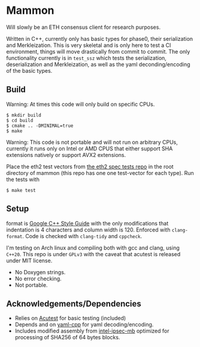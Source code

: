 # Mammon
Will slowly be an ETH consensus client for research purposes.

Written in C++, currently only has basic types for phase0, their serialization and Merkleization. This is very skeletal and is only here to test a CI environment, things will move drastically from commit to commit. The only functionality currently is in `test_ssz` which tests the serialization, deserialization and Merkleization, as well as the yaml deconding/encoding of the basic types.

## Build

Warning: At times this code will only build on specific CPUs.

```
$ mkdir build
$ cd build
$ cmake .. -DMINIMAL=true
$ make
```

Warning: This code is not portable and will not run on arbitrary CPUs, currently
it runs only on Intel or AMD CPUS that either support SHA extensions natively or
support AVX2 extensions. 

Place the eth2 test vectors from [the eth2 spec tests repo](https://github.com/ethereum/eth2.0-spec-tests) in the root directory of mammon (this repo has one one test-vector for each type). Run the tests with 

```
$ make test
```

## Setup

format is [Google C++ Style Guide](https://google.github.io/styleguide/cppguide.html) with the only modifications that indentation is 4 characters and column width is 120. Enforced with `clang-format`. Code is checked with `clang-tidy` and `cppcheck`. 

I'm testing on Arch linux and compiling both with gcc and clang, using `C++20`. This repo is under `GPLv3` with the caveat that acutest is released under MIT license.

- No Doxygen strings.
- No error checking.
- Not portable. 

## Acknowledgements/Dependencies

- Relies on [Acutest](https://github.com/mity/acutest) for basic testing (included)
- Depends and on [yaml-cpp](https://github.com/jbeder/yaml-cpp) for yaml  decoding/encoding.
- Includes modified assembly from [intel-ipsec-mb](https://github.com/intel/intel-ipsec-mb) optimized for processing of SHA256 of 64 bytes blocks. 
